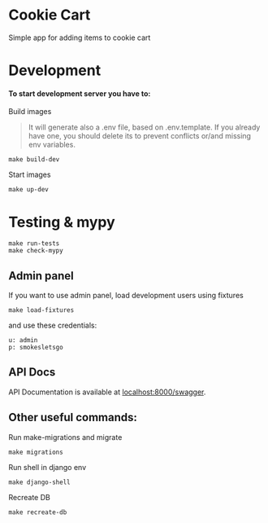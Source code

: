 # Cookie Cart
Simple app for adding items to cookie cart

# Development
#### To start development server you have to:
Build images
> It will generate also a .env file, based on .env.template. 
If you already have one, you should delete its to prevent conflicts or/and missing env variables.

```
make build-dev
```

Start images
```
make up-dev
```

# Testing & mypy
```
make run-tests
make check-mypy
```

## Admin panel
If you want to use admin panel, load development users using fixtures
```
make load-fixtures
```
and use these credentials:
```
u: admin
p: smokesletsgo
```

## API Docs
API Documentation is available at [localhost:8000/swagger](http://localhost:8000/swagger).

## Other useful commands:
Run make-migrations and migrate
```
make migrations
```
Run shell in django env
```
make django-shell
```
Recreate DB
```
make recreate-db
```
